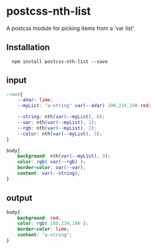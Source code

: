 postcss-nth-list
=========

A postcss module for picking items from a 'var list'.

## Installation

```shell
  npm install postcss-nth-list --save
```

## input
```css
:root{
    --aVar: lime;
    --myList: "a-string" var(--aVar) 100,234,190 red;

    --string: nth(var(--myList), 0);
    --var: nth(var(--myList), 1);
    --rgb: nth(var(--myList), 2);
    --color: nth(var(--myList), 3);
}

body{
    background: nth(var(--myList), 3);
    color: rgb( var(--rgb) );
    border-color: var(--var);
    content: var(--string);
}

```

## output
```css
body{
    background: red;
    color: rgb( 100,234,190 );
    border-color: lime;
    content: "a-string";
}
```
